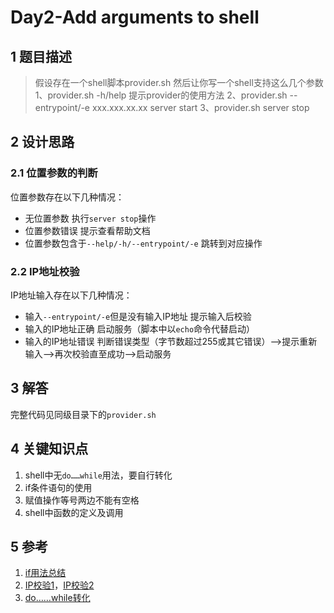 # Day2-Add arguments to shell
## 1 题目描述
> 假设存在一个shell脚本provider.sh
然后让你写一个shell支持这么几个参数
1、provider.sh  -h/help 提示provider的使用方法
2、provider.sh --entrypoint/-e xxx.xxx.xx.xx  server start
3、provider.sh server stop

## 2 设计思路
### 2.1 位置参数的判断
位置参数存在以下几种情况：

- 无位置参数
执行`server stop`操作
- 位置参数错误
提示查看帮助文档
- 位置参数包含于`--help/-h/--entrypoint/-e`
跳转到对应操作

### 2.2 IP地址校验
IP地址输入存在以下几种情况：

- 输入`--entrypoint/-e`但是没有输入IP地址
提示输入后校验
- 输入的IP地址正确
启动服务（脚本中以`echo`命令代替启动）
- 输入的IP地址错误
判断错误类型（字节数超过255或其它错误）——>提示重新输入——>再次校验直至成功——>启动服务

## 3 解答
完整代码见同级目录下的`provider.sh`

## 4 关键知识点
1. shell中无`do……while`用法，要自行转化
2. if条件语句的使用
3. 赋值操作等号两边不能有空格
4. shell中函数的定义及调用

## 5 参考
1. [if用法总结](https://www.cnblogs.com/qianjinyan/p/9013810.html)
2. [IP校验1](http://itwhat.cn/?id=25)，[IP校验2](http://www.voidcn.com/article/p-wmavktdz-hr.html)
3. [do……while转化](https://stackoverflow.com/questions/16489809/emulating-a-do-while-loop-in-bash)
